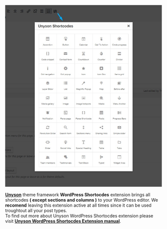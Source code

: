 <div class="thz-lightbox-gallery" markdown="1">
<div class="thz-doc-image max">
<a class="thz-lightbox mfp-image" href="../../docs-media/wordpress-shortcodes-extension.jpg" data-mfp-title="Creatus WordPress Theme Unyson WordPress Shortocdes extension" data-modal-size="large">
	<img src="../../docs-media/wordpress-shortcodes-extension.jpg" alt="Creatus WordPress Theme Unyson WordPress Shortocdes extension" />
</a>
</div>

<div id="search" markdown="1">

<a href="http://unyson.io/" target="_blank">__Unyson__</a> theme framework __WordPress Shortocdes__ extension brings all shortcodes __( except sections and columns )__  to your WordPress editor. We __recomend__ leaving this extension active at all times since it can be used troughtout all your post types.<br /> To find out more about Unyson WordPress Shortocdes extension please visit <a href="http://manual.unyson.io/en/latest/extension/wp-shortcodes/index.html#content" target="_blank">__Unyson WordPress Shortocdes Extension manual__</a>.

</div>

</div>